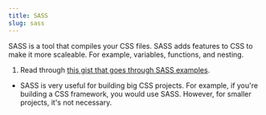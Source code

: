 ```yaml
---
title: SASS
slug: sass
---
```


SASS is a tool that compiles your CSS files. SASS adds features to CSS to make
it more scaleable. For example, variables, functions, and nesting.

1. Read through [this gist that goes through SASS examples][sass-examples].

[sass-examples]: https://gist.github.com/arsho/4f87ba7ed0ac8f580c8bf3f265ceba0d

- SASS is very useful for building big CSS projects. For example, if you're
building a CSS framework, you would use SASS. However, for smaller projects,
it's not necessary.
